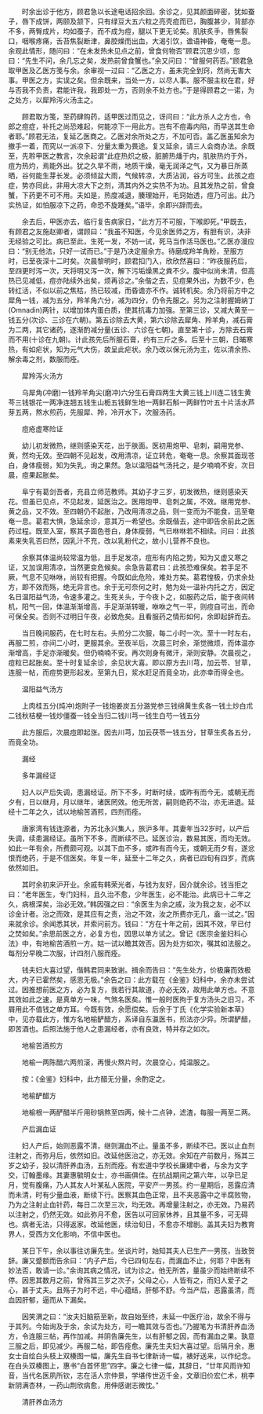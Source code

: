 <!-- { "loadSidebar": true } -->
　　时余出诊于他方，顾君急以长途电话招余回。余诊之，见其颜面碎密，犹如蚕子，唇下成饼，两颐及颔下，只有绿豆大五六粒之亮壳痘而已，胸腹甚少，背部亦不多，两臀成片，均如蚕子，而不成为痘，腿以下更无论矣。肌肤炙手，唇焦裂口，咽喉疼痛，舌苔焦裂断津，鼻腔燥而出血，大渴引饮，谵语神昏，奄奄一息。余观此情形，随问曰：“在未发热未见点之前，曾食何物否”顾君沉思少顷，忽曰：“先生不问，余几忘之矣，发热前曾食蟹也。”余又问曰：“曾服何药否。”顾君急取甲医及乙医方笺与余。余审视一过曰：“乙医之方，虽未完全到窍，然尚无害大事。甲医之方，实误之矣。但余既来，当处一方，以尽人事。服不服主权在君，好与否我不负责，君能许我，我即处一方，否则余不处方也。”于是得顾君之一诺，为之处方，以犀羚泻火汤主之。

　　顾君取方笺，至药肆购药，适甲医过而见之，讶问曰：“此方杀人之方也，令郎之痘症，补托之尚恐难起，何能凉下一用此方。岂有不痘毒内陷，而早送其生命者耶。”顾君无法，复延乙医商之。乙医对余所处之方，不加可否。盖乙医虽知余为撤手一着，而究以一派凉下、分量太重为畏途。复又延余，请三人会商办法。余既至，先聆甲医之教言，次余起谓“此症热炽之极，脏腑热燔于内，肌肤热灼于外，痘为热灼，焉能外出。犹之久旱不雨，地质干燥，毫无润泽之气，又为暴日所蒸晒，谷何能生芽长发。必须倾盆大雨，气候转凉，大质沾润，谷方可生。此孩之痘症，势亦同此，非用大凉大下之剂，清其内外之实热不为功。且其发热之前，曾食蟹，下药更不可不用。夫如是，热度减退，腠理始开，毛窍始透，痘乃可出。此乃实热证，如怕服凉下之药，命恐不旋踵矣。”语毕，余即兴辞而去。

　　余去后，甲医亦去，临行复告病家日，“此方万不可服，下喉即死。”甲既去，有顾君之友施赵卿者，谓顾曰：“我虽不知医，今见余医师之方，有胆有识，决非无经验之可比。病已至此，生死一发，不妨一试，死马当作活马医也。”乙医亦漫应曰：“别无他法，只好一试而已。”于是乃决定服余方。待磨成羚羊角粉，至服方时，已至夜深十二时矣。次晨黎明时，顾君扣门入，欣欣然喜曰：“昨夜服药后，至四更时泻一次，天将明又泻一次，解下污垢燥黑之粪不少。腹中似尚未清，但高热已见减低，痘亦陆续外出矣，烦再诊之。”余偕之去，见痘果外出，为数不少，色转红活，不似以前之焦枯，热已较减，而昏谵亦不作。诚转机矣。余乃将前方中之犀角一钱，减为五分，羚羊角六分，减为四分，仍令先服之。另为之注射握姆纳丁(Omnadin)两针，以增加体内蛋白质，使其抗毒力加强。至第三诊，又减大黄至一钱五分(次诊、三诊在六朝)。第五诊除去大黄，第六诊除去犀角、羚羊角，减石膏为二两，其它诸药，逐渐酌减分量(五诊、六诊在七朝)。直至第十诊，方除去石膏而不用(十诊在九朝)。计此孩先后所服石膏，约有三斤之多。后至十三朝，日晡寒热，有如疟状，知为元气大伤，故呈此疟状。余乃改以保元汤为主，佐以清余热、解余毒之剂，数服而痊。

　　犀羚泻火汤方

　　乌犀角(冲磨)一钱羚羊角尖(磨冲)六分生石膏四两生大黄三钱上川连二钱生黄芩三钱银花一两净连翘五钱生山栀五钱鲜生地一两鲜石斛一两鲜竹叶五十片活水芦芽五两，熬水煎药，先服犀、羚，冷开水下，次服汤药。

　　痘疮虚寒险证

　　幼儿初发微热，继则感染天花，出于肤面。医初用炮甲、皂刺，嗣用党参、黄，然均无效。至四朝不见起发，改用清凉，证立转危，奄奄一息。余察其面现苍白，身体瘦弱，知为失乳，询之果然。急以温阳益气汤托之，是夕喃喃不安，次日晨，痘果起胀矣。

　　阜宁有葛剑吾者，充县立师范教师。其幼子才三岁，初发微热，继则感染天花。但虽已见点，不见起发，延医治之。医用炮甲、皂刺之属，不效。继用党参、黄之品，又不效。至四朝仍不起胀，乃改用清凉之品，则一变而为不能食，迅至奄奄一息。葛君大惧，急延余诊，意其万一希望也。余既偕去，途中即告余前此之医药过程。既至入室，察其子面色苍白，身体瘦弱，气已咻咻若不相续。问曰：此孩素来失乳否曰然，因乳汁不充，改以乳粉代之，故小儿营养不良也。

　　余察其体温尚较常温为低，且手足发凉，痘形有内陷之势，知为又虚又寒之证，又加误用清凉，当然更变危候矣。余急告葛君曰：此孩恐难保矣。若手足不厥，气息不见咻咻，尚较有把握。今既如此危险，难处方矣。葛君惶极，仍求余处方，即不效而殇，绝无异言也。余于无可奈何之时，勉为处一温补内托之方，因定名日温阳益气汤，令速多灌之。生死关头，于今夜卜之，如服药之后，能于夜间转机，阳气一回，体温渐渐增高，手足渐渐转暖，咻咻之气一平，则痘自可出，而命可保全矣。否则不过明日午夜，必致危矣。且看服药之情形如何，余即起辞而去。

　　当日晚间服药，在七时左右。头煎分二次服，每二小时一次。至十一时左右，再服二煎，亦间二小时，更服其余。至夜半后，次晨三时余，渐觉微烦，而体温亦渐增高，手足亦渐暖矣。但仍喃喃不安。再次则身有微汗，渐则安静。次晨视之，痘粒已起胀矣。至十时复延余诊，余见状大喜。即以原方去川芎，加云苓、甘草，连服一帖，而痘势更形起发。至第九日，浆水赶足而竟全功，此亦幸而得全也。

　　温阳益气汤方

　　上肉桂五分(炖冲)炮附子一钱炮姜炭五分潞党参三钱绵黄生炙各一钱土炒白朮二钱秋桔梗一钱炒僵蚕一钱全当归二钱川芎一钱生白芍一钱五分

　　此方服后，次晨痘即起涨。因去川芎，加云茯苓一钱五分，甘草生炙各五分，而竟全功。

　　漏经

　　多年漏经证

　　妇人以产后失调，患漏经证。所下不多，时断时续，或昨有而今无，或朝无而夕有，日以继月，月以继年，诸医罔效。他无所苦，嗣则绝药不治，亦无进退。延经十二年之久，试以地榆苦酒煎，四剂而痊。

　　唐家湾有钱连源者，为苏北永兴集人，旅沪多年。其妻年当32岁时，以产后失调，续患漏经证。虽所下不多，而断续不已。延医诊治，数易其医，而均无效。如此一年有余，所费颇可观。以其下血不多，或昨有而今无，或朝无而夕有，遂忿恨而绝药，于是不信医矣。年复一年，延至十二年之久，病者已四旬有四岁，而病依然如旧。

　　其时余初来沪开业。余戚有韩荣光者，与钱为友好，因介就余诊。钱当拒之曰：“老年医生，专门妇科，且久治不愈，少年医生，必不能治。此病已十二年之久，病根深矣，治必无效。”韩因强之曰：“余医生为余之戚，汝为我之友，必不以诊金计者。治之而效，是其应有之责，治之不效，汝之所费亦无几，盍一试之。”因来就余诊。余闻悉其状，并索问前方。钱曰：“方在十年之前，因其不效，早已付之焚如矣。”余思前医之方，必复方也，因思以单方试之。曾记《医宗金鉴妇科心法》中，有地榆苦酒煎一方。姑一试以瞻其效否。因为处方如次，嘱其如法服之。每剂分早晚二次服，计四剂八服而痊。

　　钱夫妇大喜过望，偕韩君同来致谢。揖余而告曰：“先生处方，价极廉而效极大，内子已霍然矣，感恩无极。”余告之曰：此方载在《金鉴》妇科中，余亦未尝试过。因推想前医之方，必为复方，我若行其故道，亦必无效，故用此单方也。不意其效如此之速，是真单方一味，气煞名医矣。惟一般时医拘于复方汤头之旧习，不屑用此不值钱之单方耳。今既有效，余愿偿矣。后余于丁氏《化学实验新本草》中，见亦载此方，惟方名地榆酽醋方，系译自东瀛医书，煎法亦少异。所谓酽醋，即苦酒也。后照法施于他人之患漏经者，亦有良效，特并存之如次。

　　地榆苦酒煎方

　　地榆一两陈醋六两煎滚，再慢火熬片时，次晨空心，炖温服之。

　　按：《金鉴》妇科中，此方醋无分量，余酌定之。

　　地榆酽醋方

　　地榆根一两酽醋半斤用砂锅熬至四两，候十二点钟，滤渣，每服一两至二两。

　　产后漏血证

　　妇人产后，始则恶露不清，继则漏血不止。量虽不多，断续不已。医以止血剂注射之，而弥月后，依然如旧。改延他医治之，亦无效。余知在产前数月，殇其三岁之幼子，投以清肝养血汤，五剂而痊。有宏道中学校长廉建中者，与余为文字交，订翰墨缘。其妻惠毓明女士，亦书画俱佳。在抗战期间之第六年，以孕已足月，觉有腹痛，乃人其友人叶某私人医院，平安产一男孩。约一星期后，恶露应清而未清，时有少量血液，断续下行。医察其血色正常，且不夹恶露中之半腐败物，乃为之注射止血针药，每日二次至三次，均无效。再增量注射之，亦无效。乃易药以注射之，仍然无效。如此弥月不愈，医告以可回家休养，且其量不多，可无碍也。病者无法，只得返家。改延他医，续治旬日，不愈亦不增剧。盖其夫妇为教育界人，受西方文化影响，不信中医也。

　　某日下午，余以事往访廉先生。坐谈片时，始知其夫人已生产一男孩，当致贺辞。廉又蹙额而告余曰：“内子产后，今已四旬左右，而漏血不止，何耶？中医有妙法否，敢请一诊。”余询其病之情况，试为诊之。他无所苦，量虽少而始终断续不停。因思其数月之前，曾殇其三岁之次子，父母之心，人皆有之，而妇人爱子之心，甚于丈夫。且殇子为时不远，中心蕴结，肝郁不舒。今当产后，恶露虽清，而血因肝郁，逼而从下漏矣。

　　因笑渭之曰：“汝夫妇脑筋至新，故自始至终，未延一中医疗治，故余不得与于其列。今始询及于余，余试为处方，可一瞻其效与否也。”乃握笔为书清肝养血汤方，令连服三帖，再作加减。并阴告廉先生，以有肝郁之因，而有漏血之果。孰意三服之后，即见减少。再服二帖，即告痊愈。廉先生夫妇大喜过望。后隔月余，惠女士自绘白头枝上双楱图一幅，廉先生自书七律新诗一幅，裱好送来，以作纪念。在白头双楱图上，惠书“白首怀思”四字。廉之七律一幅，其辞日，“廿年风雨许知音，当代名医夙所钦，志在活人宗仲景，学堪传世迈千金，文章旧价宏仁术，桃李新阴满杏林，一药山荆欣病愈，用伸感谢志微忱。”

　　清肝养血汤方

